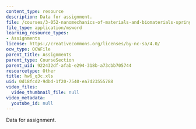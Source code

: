 ```yaml
---
content_type: resource
description: Data for assignment.
file: /courses/3-052-nanomechanics-of-materials-and-biomaterials-spring-2007/0d18fcd29dbd1f207540ea7d23555788_hw6_q3c.xls
file_type: application/msword
learning_resource_types:
- Assignments
license: https://creativecommons.org/licenses/by-nc-sa/4.0/
ocw_type: OCWFile
parent_title: Assignments
parent_type: CourseSection
parent_uid: 922432df-afab-e294-318b-a73cbb705744
resourcetype: Other
title: hw6_q3c.xls
uid: 0d18fcd2-9dbd-1f20-7540-ea7d23555788
video_files:
  video_thumbnail_file: null
video_metadata:
  youtube_id: null
---
```

Data for assignment.
